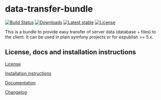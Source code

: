 data-transfer-bundle
====================

[![Build Status](https://img.shields.io/travis/primedigital/data-transfer-bundle.svg?style=flat-square)](https://travis-ci.org/primedigital/data-transfer-bundle)
[![Downloads](https://img.shields.io/packagist/dt/primedigital/data-transfer-bundle.svg?style=flat-square)](https://packagist.org/packages/primedigital/data-transfer-bundle/stats)
[![Latest stable](https://img.shields.io/packagist/v/primedigital/data-transfer-bundle.svg?style=flat-square)](https://packagist.org/packages/primedigital/data-transfer-bundle)
[![License](https://img.shields.io/packagist/l/primedigital/data-transfer-bundle.svg?style=flat-square)](LICENSE)

This is a bundle to provide easy transfer of server data (database + files) to the client. It can be used in plain symfony projects or for ezpublish >= 5.x.

License, docs and installation instructions
-------------------------------------

[License](LICENSE)

[Installation instructions](doc/INSTALL.md)

[Documentation](doc/DOC.md)

[Changelog](doc/CHANGELOG.md)
